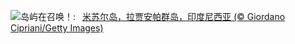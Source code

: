 ![](https://www.bing.com/th?id=OHR.MisoolRajaAmpat_ZH-CN3557473032_UHD.jpg&w=1000)岛屿在召唤！:&nbsp;&ensp;[米苏尔岛，拉贾安帕群岛，印度尼西亚 (© Giordano Cipriani/Getty Images)](https://www.bing.com/th?id=OHR.MisoolRajaAmpat_ZH-CN3557473032_UHD.jpg)
<br><br/>
